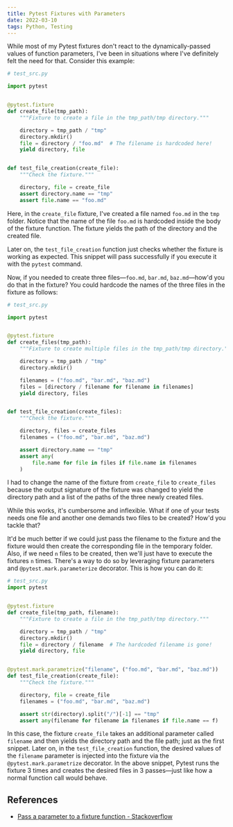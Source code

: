 ```yaml
---
title: Pytest Fixtures with Parameters
date: 2022-03-10
tags: Python, Testing
---
```


While most of my Pytest fixtures don't react to the dynamically-passed values of function parameters, I've been in situations where I've definitely felt the need for that. Consider this example:

```python
# test_src.py

import pytest


@pytest.fixture
def create_file(tmp_path):
    """Fixture to create a file in the tmp_path/tmp directory."""

    directory = tmp_path / "tmp"
    directory.mkdir()
    file = directory / "foo.md"  # The filename is hardcoded here!
    yield directory, file


def test_file_creation(create_file):
    """Check the fixture."""

    directory, file = create_file
    assert directory.name == "tmp"
    assert file.name == "foo.md"
```

Here, in the `create_file` fixture, I've created a file named `foo.md` in the `tmp` folder. Notice that the name of the file `foo.md` is hardcoded inside the body of the fixture function. The fixture yields the path of the directory and the created file.

Later on, the `test_file_creation` function just checks whether the fixture is working as expected. This snippet will pass successfully if you execute it with the `pytest` command.

Now, if you needed to create three files—`foo.md`, `bar.md`, `baz.md`—how'd you do that in the fixture? You could hardcode the names of the three files in the fixture as follows:

```python
# test_src.py

import pytest


@pytest.fixture
def create_files(tmp_path):
    """Fixture to create multiple files in the tmp_path/tmp directory."""

    directory = tmp_path / "tmp"
    directory.mkdir()

    filenames = ("foo.md", "bar.md", "baz.md")
    files = [directory / filename for filename in filenames]
    yield directory, files


def test_file_creation(create_files):
    """Check the fixture."""

    directory, files = create_files
    filenames = ("foo.md", "bar.md", "baz.md")

    assert directory.name == "tmp"
    assert any(
        file.name for file in files if file.name in filenames
    )
```

I had to change the name of the fixture from `create_file` to `create_files` because the output signature of the fixture was changed to yield the directory path and a list of the paths of the three newly created files.

While this works, it's cumbersome and inflexible. What if one of your tests needs one file and another one demands two files to be created? How'd you tackle that?

It'd be much better if we could just pass the filename to the fixture and the fixture would then create the corresponding file in the temporary folder. Also, if we need `n` files to be created, then we'll just have to execute the fixtures `n` times. There's a way to do so by leveraging fixture parameters and `@pytest.mark.parameterize` decorator. This is how you can do it:

```python
# test_src.py
import pytest


@pytest.fixture
def create_file(tmp_path, filename):
    """Fixture to create a file in the tmp_path/tmp directory."""

    directory = tmp_path / "tmp"
    directory.mkdir()
    file = directory / filename  # The hardcoded filename is gone!
    yield directory, file


@pytest.mark.parametrize("filename", ("foo.md", "bar.md", "baz.md"))
def test_file_creation(create_file):
    """Check the fixture."""

    directory, file = create_file
    filenames = ("foo.md", "bar.md", "baz.md")

    assert str(directory).split("/")[-1] == "tmp"
    assert any(filename for filename in filenames if file.name == f)
```

In this case, the fixture `create_file` takes an additional parameter called `filename` and then yields the directory path and the file path; just as the first snippet. Later on, in the `test_file_creation` function, the desired values of the `filename` parameter is injected into the fixture via the `@pytest.mark.parametrize` decorator. In the above snippet, Pytest runs the fixture 3 times and creates the desired files in 3 passes—just like how a normal function call would behave.

## References

* [Pass a parameter to a fixture function - Stackoverflow](https://stackoverflow.com/questions/18011902/pass-a-parameter-to-a-fixture-function)
